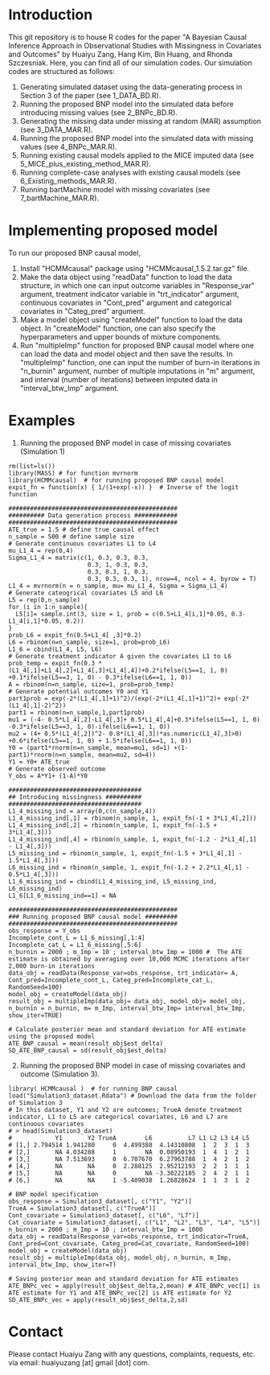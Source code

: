 # Introduction
This git repository is to house R codes for the paper "A Bayesian Causal Inference Approach in Observational Studies with Missingness in Covariates and Outcomes" by Huaiyu Zang, Hang Kim, Bin Huang, and Rhonda Szczesniak. Here, you can find all of our simulation codes. Our simulation codes are structured as follows: 

1. Generating simulated dataset using the data-generating process in Section 3 of the paper (see 1_DATA_BD.R). 
2. Running the proposed BNP model into the simulated data before introducing missing values (see 2_BNPc_BD.R).
3. Generating the missing data under missing at random (MAR) assumption (see 3_DATA_MAR.R). 
4. Running the proposed BNP model into the simulated data with missing values (see 4_BNPc_MAR.R).  
5. Running existing causal models applied to the MICE imputed data (see 5_MICE_plus_existing_method_MAR.R). 
6. Running complete-case analyses with existing causal models (see 6_Existing_methods_MAR.R). 
7. Running bartMachine model with missing covariates (see 7_bartMachine_MAR.R).

# Implementing proposed model
To run our proposed BNP causal model, 
1. Install "HCMMcausal" package using "HCMMcausal_1.5.2.tar.gz" file. 
2. Make the data object using "readData" function to load the data structure, in which one can input outcome variables in "Response_var" argument, treatment indicator variable in "trt_indicator" argument, continuous covariates in "Cont_pred" argument and categorical covariates in "Categ_pred" argument. 
3. Make a model object using "createModel" function to load the data object. In "createModel" function, one can also specify the hyperparameters and upper bounds of mixture components. 
4. Run "multipleImp" function for proposed BNP causal model where one can load the data and model object and then save the results. In "multipleImp" function, one can input the number of burn-in iterations in "n_burnin" argument, number of multiple imputations in "m" argument, and interval (number of iterations) between imputed data in "interval_btw_Imp" argument.

# Examples

1. Running the proposed BNP model in case of missing covariates (Simulation 1)

```
rm(list=ls())  
library(MASS) # for function mvrnorm 
library(HCMMcausal)  # for running proposed BNP causal model
expit_fn = function(x) { 1/(1+exp(-x)) }  # Inverse of the logit function 

###############################################
########## Data generation process ############
###############################################
ATE_true = 1.5 # define true causal effect
n_sample = 500 # define sample size
# Generate continuous covariates L1 to L4
mu_L1_4 = rep(0,4)
Sigma_L1_4 = matrix(c(1, 0.3, 0.3, 0.3,                
                      0.3, 1, 0.3, 0.3, 
                      0.3, 0.3, 1, 0.3, 
                      0.3, 0.3, 0.3, 1), nrow=4, ncol = 4, byrow = T)
L1_4 = mvrnorm(n = n_sample, mu= mu_L1_4, Sigma = Sigma_L1_4)
# Generate cateogrical covariates L5 and L6
L5 = rep(0,n_sample)
for (i in 1:n_sample){
  L5[i]= sample.int(3, size = 1, prob = c(0.5+L1_4[i,1]*0.05, 0.3-L1_4[i,1]*0.05, 0.2))
}
prob_L6 = expit_fn(0.5+L1_4[ ,3]*0.2)
L6 = rbinom(n=n_sample, size=1, prob=prob_L6)
L1_6 = cbind(L1_4, L5, L6)
# Generate treatment indicator A given the covariates L1 to L6
prob_temp = expit_fn(0.3 *(L1_4[,1]+L1_4[,2]+L1_4[,3]+L1_4[,4])+0.2*ifelse(L5==1, 1, 0) +0.1*ifelse(L5==3, 1, 0) - 0.3*ifelse(L6==1, 1, 0))
A = rbinom(n=n_sample, size=1, prob=prob_temp)
# Generate potential outcomes Y0 and Y1
part1prob = exp(-2*(L1_4[,1]+1)^2)/(exp(-2*(L1_4[,1]+1)^2)+ exp(-2*(L1_4[,1]-2)^2))
part1 = rbinom(n=n_sample,1,part1prob)
mu1 = (-4- 0.5*L1_4[,2]-L1_4[,3]+ 0.5*L1_4[,4]+0.3*ifelse(L5==1, 1, 0) -0.3*ifelse(L5==3, 1, 0)-ifelse(L6==1, 1, 0))
mu2 = (4+ 0.5*(L1_4[,2])^2- 0.8*(L1_4[,3])*as.numeric(L1_4[,3]>0) +0.6*ifelse(L5==1, 1, 0) + 1.5*ifelse(L6==1, 1, 0))
Y0 = (part1*rnorm(n=n_sample, mean=mu1, sd=1) +(1-part1)*rnorm(n=n_sample, mean=mu2, sd=4))
Y1 = Y0+ ATE_true
# Generate observed outcome
Y_obs = A*Y1+ (1-A)*Y0 

#####################################
## Introducing missingness ##########
#####################################
L1_4_missing_ind = array(0,c(n_sample,4))
L1_4_missing_ind[,1] = rbinom(n_sample, 1, expit_fn(-1 + 3*L1_4[,2]))
L1_4_missing_ind[,2] = rbinom(n_sample, 1, expit_fn(-1.5 + 3*L1_4[,3]))
L1_4_missing_ind[,4] = rbinom(n_sample, 1, expit_fn(-1.2 - 2*L1_4[,1] - L1_4[,3]))
L5_missing_ind = rbinom(n_sample, 1, expit_fn(-1.5 + 3*L1_4[,1] - 1.5*L1_4[,3]))
L6_missing_ind = rbinom(n_sample, 1, expit_fn(-1.2 + 2.2*L1_4[,1] - 0.5*L1_4[,3]))
L1_6_missing_ind = cbind(L1_4_missing_ind, L5_missing_ind, L6_missing_ind)
L1_6[L1_6_missing_ind==1] = NA

###############################################
### Running proposed BNP causal model #########
###############################################
obs_response = Y_obs 
Incomplete_cont_L = L1_6_missing[,1:4]
Incomplete_cat_L = L1_6_missing[,5:6]
n_burnin = 2000 ; m_Imp = 10 ; interval_btw_Imp = 1000 #  The ATE estimate is obtained by averaging over 10,000 MCMC iterations after 2,000 burn-in iterations
data_obj = readData(Response_var=obs_response, trt_indicator= A, Cont_pred=Incomplete_cont_L, Categ_pred=Incomplete_cat_L, RandomSeed=100)
model_obj = createModel(data_obj)
result_obj = multipleImp(data_obj= data_obj, model_obj= model_obj, n_burnin = n_burnin, m= m_Imp, interval_btw_Imp= interval_btw_Imp, show_iter=TRUE)

# Calculate posterior mean and standard deviation for ATE estimate using the proposed model 
ATE_BNP_causal = mean(result_obj$est_delta)
SD_ATE_BNP_causal = sd(result_obj$est_delta)                    
```

2. Running the proposed BNP model in case of missing covariates and outcome (Simulation 3). 

```
library( HCMMcausal )  # for running BNP causal 
load("Simulation3_dataset.Rdata") # Download the data from the folder of Simulation 3
# In this dataset, Y1 and Y2 are outcomes; TrueA denote treatment indicator, L1 to L5 are categorical covariates, L6 and L7 are continuous covariates
# > head(Simulation3_dataset)
#            Y1       Y2 TrueA        L6          L7 L1 L2 L3 L4 L5
# [1,] 2.794514 1.941280     0  4.499388  4.14310808  1  2  3  1  3
# [2,]       NA 4.034288     1        NA  0.08950193  1  4  1  2  1
# [3,]       NA 7.513693     0  6.707670  6.27963788  1  4  2  1  2
# [4,]       NA       NA     0  2.288125  2.95212193  2  2  1  1  1
# [5,]       NA       NA     0        NA -3.30222185  2  4  2  1  1
# [6,]       NA       NA     1 -5.409038  1.26828624  1  1  3  1  2

# BNP model specification 
obs_response = Simulation3_dataset[, c("Y1", "Y2")]
TrueA = Simulation3_dataset[, c("TrueA")]
Cont_covariate = Simulation3_dataset[, c("L6", "L7")]
Cat_covariate = Simulation3_dataset[, c("L1", "L2", "L3", "L4", "L5")]
n_burnin = 2000 ; m_Imp = 10 ; interval_btw_Imp = 1000
data_obj = readData(Response_var=obs_response, trt_indicator=TrueA, Cont_pred=Cont_covariate, Categ_pred=Cat_covariate, RandomSeed=100)
model_obj = createModel(data_obj)	
result_obj = multipleImp(data_obj, model_obj, n_burnin, m_Imp, interval_btw_Imp, show_iter=T)

# Saving posterior mean and standard deviation for ATE estimates
ATE_BNPc_vec = apply(result_obj$est_delta,2,mean) # ATE_BNPc_vec[1] is ATE estimate for Y1 and ATE_BNPc_vec[2] is ATE estimate for Y2
SD_ATE_BNPc_vec = apply(result_obj$est_delta,2,sd)
```


# Contact
Please contact Huaiyu Zang with any questions, complaints, requests, etc. via email: huaiyuzang [at] gmail [dot] com.
